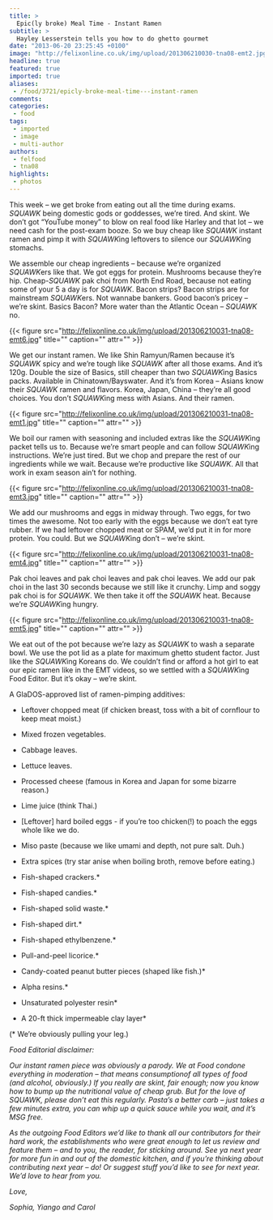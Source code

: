 ```yaml
---
title: >
  Epic(ly broke) Meal Time - Instant Ramen
subtitle: >
  Hayley Lesserstein tells you how to do ghetto gourmet
date: "2013-06-20 23:25:45 +0100"
image: "http://felixonline.co.uk/img/upload/201306210030-tna08-emt2.jpg"
headline: true
featured: true
imported: true
aliases:
 - /food/3721/epicly-broke-meal-time---instant-ramen
comments:
categories:
 - food
tags:
 - imported
 - image
 - multi-author
authors:
 - felfood
 - tna08
highlights:
 - photos
---
```


This week – we get broke from eating out all the time during exams. *SQUAWK* being domestic gods or goddesses, we’re tired. And skint. We don’t got “YouTube money” to blow on real food like Harley and that lot – we need cash for the post-exam booze. So we buy cheap like *SQUAWK* instant ramen and pimp it with *SQUAWK*ing leftovers to silence our *SQUAWK*ing stomachs.

We assemble our cheap ingredients – because we’re organized *SQUAWK*ers like that. We got eggs for protein. Mushrooms because they’re hip. Cheap-*SQUAWK* pak choi from North End Road, because not eating some of your 5 a day is for *SQUAWK*. Bacon strips? Bacon strips are for mainstream *SQUAWK*ers. Not wannabe bankers. Good bacon’s pricey – we’re skint. Basics Bacon? More water than the Atlantic Ocean – *SQUAWK* no.

{{< figure src="http://felixonline.co.uk/img/upload/201306210031-tna08-emt6.jpg" title="" caption="" attr="" >}}

We get our instant ramen. We like Shin Ramyun/Ramen because it’s *SQUAWK* spicy and we’re tough like *SQUAWK* after all those exams. And it’s 120g. Double the size of Basics, still cheaper than two *SQUAWK*ing Basics packs. Available in Chinatown/Bayswater. And it’s from Korea – Asians know their *SQUAWK* ramen and flavors. Korea, Japan, China – they’re all good choices. You don’t *SQUAWK*ing mess with Asians. And their ramen.

{{< figure src="http://felixonline.co.uk/img/upload/201306210031-tna08-emt1.jpg" title="" caption="" attr="" >}}

We boil our ramen with seasoning and included extras like the *SQUAWK*ing packet tells us to. Because we’re smart people and can follow *SQUAWK*ing instructions. We’re just tired. But we chop and prepare the rest of our ingredients while we wait. Because we’re productive like *SQUAWK*. All that work in exam season ain’t for nothing.

{{< figure src="http://felixonline.co.uk/img/upload/201306210031-tna08-emt3.jpg" title="" caption="" attr="" >}}

We add our mushrooms and eggs in midway through. Two eggs, for two times the awesome. Not too early with the eggs because we don’t eat tyre rubber. If we had leftover chopped meat or SPAM, we’d put it in for more protein. You could. But we *SQUAWK*ing don’t – we’re skint.

{{< figure src="http://felixonline.co.uk/img/upload/201306210031-tna08-emt4.jpg" title="" caption="" attr="" >}}

Pak choi leaves and pak choi leaves and pak choi leaves. We add our pak choi in the last 30 seconds because we still like it crunchy. Limp and soggy pak choi is for *SQUAWK*. We then take it off the *SQUAWK* heat. Because we’re *SQUAWK*ing hungry.

{{< figure src="http://felixonline.co.uk/img/upload/201306210031-tna08-emt5.jpg" title="" caption="" attr="" >}}

We eat out of the pot because we’re lazy as *SQUAWK* to wash a separate bowl. We use the pot lid as a plate for maximum ghetto student factor. Just like the *SQUAWK*ing Koreans do. We couldn’t find or afford a hot girl to eat our epic ramen like in the EMT videos, so we settled with a *SQUAWK*ing Food Editor. But it’s okay – we’re skint.

A GlaDOS-approved list of ramen-pimping additives:

- Leftover chopped meat (if chicken breast, toss with a bit of cornflour to keep meat moist.)

- Mixed frozen vegetables.

- Cabbage leaves.

- Lettuce leaves.

- Processed cheese (famous in Korea and Japan for some bizarre reason.)

- Lime juice (think Thai.)

- [Leftover] hard boiled eggs - if you’re too chicken(!) to poach the eggs whole like we do.

- Miso paste (because we like umami and depth, not pure salt. Duh.)

- Extra spices (try star anise when boiling broth, remove before eating.)

- Fish-shaped crackers.*

- Fish-shaped candies.*

- Fish-shaped solid waste.*

- Fish-shaped dirt.*

- Fish-shaped ethylbenzene.*

- Pull-and-peel licorice.*

- Candy-coated peanut butter pieces (shaped like fish.)*

- Alpha resins.*

- Unsaturated polyester resin*

- A 20-ft thick impermeable clay layer*

(* We’re obviously pulling your leg.)

_Food Editorial disclaimer:_

_Our instant ramen piece was obviously a parody. We at Food condone everything in moderation – that means consumptionof all types of food (and alcohol, obviously.) If you really *are* skint, fair enough; now you know how to bump up the nutritional value of cheap grub. But for the love of *SQUAWK*, please don’t eat this regularly. Pasta’s a better carb – just takes a few minutes extra, you can whip up a quick sauce while you wait, and it’s MSG free._

_As the outgoing Food Editors we’d like to thank all our contributors for their hard work, the establishments who were great enough to let us review and feature them – and to you, the reader, for sticking around. See ya next year for more fun in and out of the domestic kitchen, and if you’re thinking about contributing next year – do! Or suggest stuff you’d like to see for next year. We’d love to hear from you._

_Love,_

_Sophia, Yiango and Carol_
